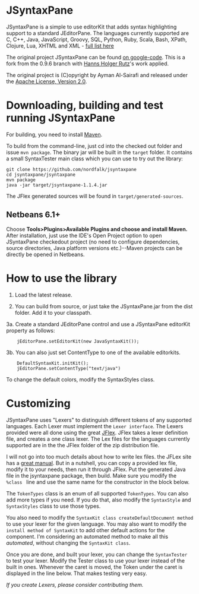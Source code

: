 # JSyntaxPane

JSyntaxPane is a simple to use editorKit that adds syntax highlighting support to a standard JEditorPane.
The languages currently supported are C, C++, Java, JavaScript, Groovy, SQL, Python, Ruby, Scala, Bash, XPath, Clojure, Lua, XHTML and XML - [full list here](https://github.com/nordfalk/jsyntaxpane/blob/master/jsyntaxpane/src/main/resources/META-INF/services/jsyntaxpane/kitsfortypes.properties)

The original project JSyntaxPane can be found [on google-code](http://code.google.com/p/jsyntaxpane/). This is a fork from the 0.9.6 branch with [Hanns Holger Rutz](https://github.com/Sciss/SyntaxPane)'s work applied.

The original project is (C)opyright by Ayman Al-Sairafi and released under the [Apache License, Version 2.0](http://github.com/Sciss/JSyntaxPane/blob/master/licenses/JSyntaxPane-License.txt).


# Downloading, building and test running JSyntaxPane

For building, you need to install [Maven](http://maven.apache.org/).

To build from the command-line, just cd into the checked out folder and issue `mvn package`.
The binary jar will be built in the `target` folder. It contains a small SyntaxTester main class which you can use to try out the library:

```
git clone https://github.com/nordfalk/jsyntaxpane
cd jsyntaxpane/jsyntaxpane
mvn package
java -jar target/jsyntaxpane-1.1.4.jar
```

The JFlex generated sources will be found in `target/generated-sources`. 

## Netbeans 6.1+ ##

Choose **Tools>Plugins>Available Plugins and choose and install Maven.** After installation, just use the IDE's Open Project option to open JSyntaxPane checkedout project (no need to configure dependencies, source directories, Java platform versions etc.)--Maven projects can be directly be opened in Netbeans.



# How to use the library #

  1. Load the latest release.

  2. You can build from source, or just take the JSyntaxPane.jar from the dist folder.  Add it to your classpath.

  3a. Create a standard JEditorPane control and use a JSyntaxPane editorKit property as follows:
```
    jEditorPane.setEditorKit(new JavaSyntaxKit());
```

  3b. You can also just set ContentType to one of the available editorkits.
```
    DefaultSyntaxKit.initKit();
    jEditorPane.setContentType("text/java")
```


To change the default colors, modify the SyntaxStyles class.


# Customizing

JSyntaxPane uses "Lexers" to distinguish different tokens of any supported languages.  Each Lexer must implement the `Lexer interface`.  The Lexers provided were all done using the great [JFlex](http://jflex.de/).  JFlex takes a lexer definition file, and creates a one class lexer.  The Lex files for the languages currently supported are in the the JFlex folder of the zip distribution file.

I will not go into too much details about how to write lex files.  the JFLex site has a [great manual](http://www.jflex.de/manual.html).  But in a nutshell, you can copy a provided lex file, modify it to your needs, then run it through JFlex.  Put the generated Java file in the jsyntaxpane package, then build.  Make sure you modify the `%class ` line and use the same name for the constructor in the block below.

The `TokenTypes` class is an enum of all supported `TokenTypes`.  You can also add more types if you need.  If you do that, also modify the `SyntaxStyle` and `SyntaxStyles` class to use those types.

You also need to modify the `SyntaxKit class createDefaultDocument method` to use your lexer for the given language.  You may also want to modify the `install method of SyntaxKit` to add other default actions for the component.  I'm considering an automated method to make all this _automated_, without changing the `SyntaxKit class`.

Once you are done, and built your lexer, you can change the `SyntaxTester` to test your lexer.  Modify the Tester class to use your lexer instead of the built in ones.  Whenever the caret is moved, the Token under the caret is displayed in the line below.  That makes testing very easy.

_If you create Lexers, please consider contributing them._

